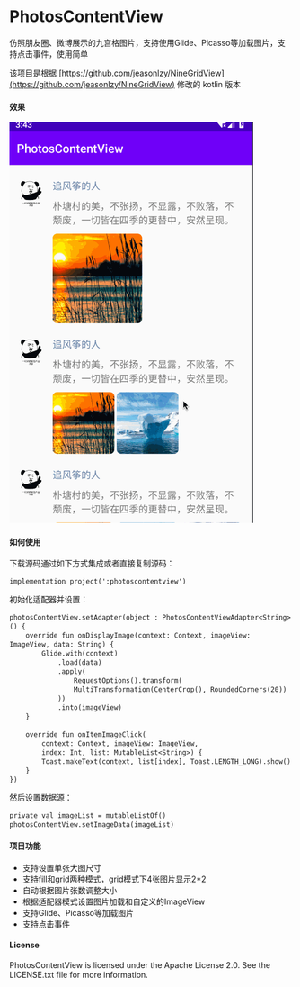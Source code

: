# PhotosContentView
仿照朋友圈、微博展示的九宫格图片，支持使用Glide、Picasso等加载图片，支持点击事件，使用简单

该项目是根据 [https://github.com/jeasonlzy/NineGridView](https://github.com/jeasonlzy/NineGridView) 修改的 kotlin 版本

#### 效果
![](https://github.com/wvisible/PhotosContentView/blob/master/demonstrate.gif)
#### 如何使用
下载源码通过如下方式集成或者直接复制源码：
```
implementation project(':photoscontentview')
```
初始化适配器并设置：
```
photosContentView.setAdapter(object : PhotosContentViewAdapter<String>() {
    override fun onDisplayImage(context: Context, imageView: ImageView, data: String) {
        Glide.with(context)
            .load(data)
            .apply(
                RequestOptions().transform(
                MultiTransformation(CenterCrop(), RoundedCorners(20))
            ))
            .into(imageView)
    }

    override fun onItemImageClick(
        context: Context, imageView: ImageView,
        index: Int, list: MutableList<String>) {
        Toast.makeText(context, list[index], Toast.LENGTH_LONG).show()
    }
})
```
然后设置数据源：
```
private val imageList = mutableListOf()
photosContentView.setImageData(imageList)
```
#### 项目功能
- 支持设置单张大图尺寸
- 支持fill和grid两种模式，grid模式下4张图片显示2*2
- 自动根据图片张数调整大小
- 根据适配器模式设置图片加载和自定义的ImageView
- 支持Glide、Picasso等加载图片
- 支持点击事件

#### License  
PhotosContentView is licensed under the Apache License 2.0. See the LICENSE.txt file for more information.
